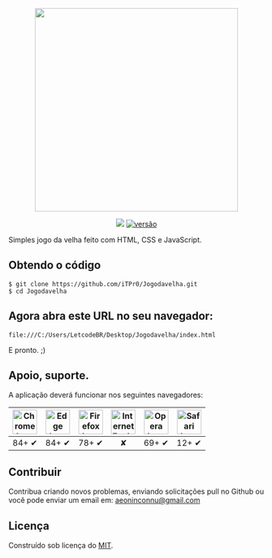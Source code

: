 <p align="center">
    <img src="https://github.com/iTPr0/ChatTI/blob/master/logo/ChatTI.png?raw=true"
        height="400">
</p>


<p align="center">
<a href="https://github.com/iTPr0/ChatTI/archive/master.zip">
  <img src="https://img.shields.io/vscode-marketplace/d/thiagoguaru.jwtintegrator.svg" /></a>
<a href="">
  <img src="https://img.shields.io/badge/version-1.0.7-blue"
    alt="versão"></a>
</p>

 Simples jogo da velha feito com HTML, CSS e JavaScript.

## Obtendo o código
```
$ git clone https://github.com/iTPr0/Jogodavelha.git
$ cd Jogodavelha
```
## Agora abra este URL no seu navegador:
```
file:///C:/Users/LetcodeBR/Desktop/Jogodavelha/index.html
```
E pronto. ;)

## Apoio, suporte.
A aplicação deverá funcionar nos seguintes navegadores:

| <img src="https://clipboardjs.com/assets/images/chrome.png" width="48px" height="48px" alt="Chrome logo"> | <img src="https://clipboardjs.com/assets/images/edge.png" width="48px" height="48px" alt="Edge logo"> | <img src="https://clipboardjs.com/assets/images/firefox.png" width="48px" height="48px" alt="Firefox logo"> | <img src="https://clipboardjs.com/assets/images/ie.png" width="48px" height="48px" alt="Internet Explorer logo"> | <img src="https://clipboardjs.com/assets/images/opera.png" width="48px" height="48px" alt="Opera logo"> | <img src="https://clipboardjs.com/assets/images/safari.png" width="48px" height="48px" alt="Safari logo"> |
|:---:|:---:|:---:|:---:|:---:|:---:|
| 84+ ✔ | 84+ ✔ | 78+ ✔ | ✘ | 69+ ✔ | 12+ ✔ |

## Contribuir
Contribua criando novos problemas, enviando solicitações pull no Github ou você pode enviar um email em:
aeoninconnu@gmail.com

## Licença
Construído sob licença do [MIT](https://opensource.org/licenses/mit-license.php).
